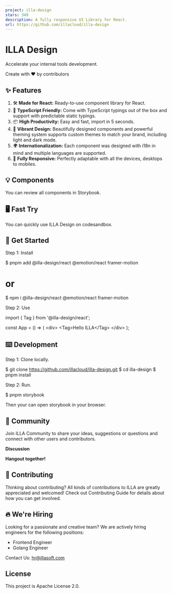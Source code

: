```yaml
---
project: illa-design
stars: 349
description: A fully responsive UI Library for React.
url: https://github.com/illacloud/illa-design
---
```


ILLA Design
===========

Accelerate your internal tools development.

Create with ❤︎ by contributors

✨ Features
----------

1.  🛠 **Made for React:** Ready-to-use component library for React.
2.  📝 **TypeScript Friendly:** Come with TypeScript typings out of the box and support with predictable static typings.
3.  📦 **High Productivity:** Easy and fast, import in 5 seconds.
4.  🎨 **Vibrant Design:** Beautifully designed components and powerful theming system supports custom themes to match your brand, including light and dark mode.
5.  🌍 **Internationalization:** Each component was designed with i18n in mind and multiple languages are supported.
6.  📱 **Fully Responsive:** Perfectly adaptable with all the devices, desktops to mobiles.

💡 Components
-------------

You can review all components in Storybook.

🖥 Fast Try
-----------

You can quickly use ILLA Design on codesandbox.

🚀 Get Started
--------------

Step 1: Install

$ pnpm add @illa-design/react @emotion/react framer-motion

# or

$ npm i @illa-design/react @emotion/react framer-motion

Step 2: Use

import { Tag } from '@illa-design/react';

const App \= () \=> (
  <div\>
    <Tag\>Hello ILLA</Tag\>
  </div\>
);

⌨️ Development
--------------

Step 1: Clone locally.

$ git clone https://github.com/illacloud/illa-design.git
$ cd illa-design
$ pnpm install

Step 2: Run.

$ pnpm storybook

Then your can open storybook in your browser.

💬 Community
------------

Join ILLA Community to share your ideas, suggestions or questions and connect with other users and contributors.

**Discussion**

**Hangout together!**

🌱 Contributing
---------------

Thinking about contributing? All kinds of contributions to ILLA are greatly appreciated and welcomed! Check out Contributing Guide for details about how you can get involved.

🔥 We're Hiring
---------------

Looking for a passionate and creative team? We are actively hiring engineers for the following positions:

-   Frontend Engineer
-   Golang Engineer

Contact Us: hr@illasoft.com

License
-------

This project is Apache License 2.0.
